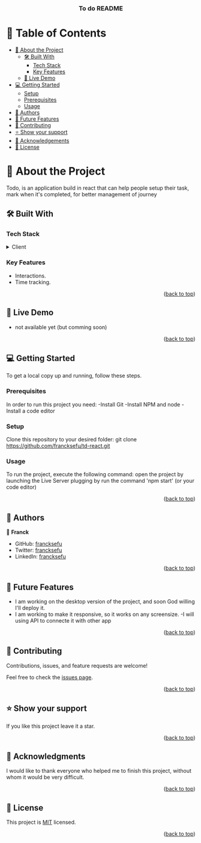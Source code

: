 
<a name="readme-top"></a>

<div align="center">

  <h3><b> To do README</b></h3>

</div>


# 📗 Table of Contents

- [📖 About the Project](#about-project)
  - [🛠 Built With](#built-with)
    - [Tech Stack](#tech-stack)
    - [Key Features](#key-features)
  - [🚀 Live Demo](#live-demo)
- [💻 Getting Started](#getting-started)
  - [Setup](#setup)
  - [Prerequisites](#prerequisites)
  - [Usage](#usage)
- [👥 Authors](#authors)
- [🔭 Future Features](#future-features)
- [🤝 Contributing](#contributing)
- [⭐️ Show your support](#support)
- [🙏 Acknowledgements](#acknowledgements)
- [📝 License](#license)

# 📖 About the Project <a name="about-project"></a>


Todo, is an application build in react that can help people setup their task, mark when it's completed, for better management of journey


## 🛠 Built With <a name="built-with"></a>

### Tech Stack <a name="tech-stack"></a>

<details>
  <summary>Client</summary>
  <ul>
    <li><a href="https://reactjs.org/">HTML</a></li>
    <li><a href="https://reactjs.org/">CSS</a></li>
    <li><a href="https://reactjs.org/">JavaScript</a></li>
    <li><a href="https://reactjs.org/">React</a></li>
  </ul>
</details>

### Key Features <a name="key-features"></a>

- Interactions.
- Time tracking.

<p align="right">(<a href="#readme-top">back to top</a>)</p>

## 🚀 Live Demo <a name="live-demo"></a>

- not available yet (but comming soon)

<p align="right">(<a href="#readme-top">back to top</a>)</p>

## 💻 Getting Started <a name="getting-started"></a>


To get a local copy up and running, follow these steps.

### Prerequisites

In order to run this project you need:
-Install Git
-Install NPM and node
-Install a code editor

### Setup

Clone this repository to your desired folder:
git clone https://github.com/francksefu/td-react.git


### Usage

To run the project, execute the following command:
 open the project by launching the Live Server plugging by run the command 'npm start' (or your code editor) 

<p align="right">(<a href="#readme-top">back to top</a>)</p>

## 👥 Authors <a name="authors"></a>

👤 **Franck**

- GitHub: [francksefu](https://github.com/francksefu)
- Twitter: [francksefu](https://twitter.com/franck_sefu)
- LinkedIn: [francksefu](https://www.linkedin.com/in/franck-sefu-884705254/)

<p align="right">(<a href="#readme-top">back to top</a>)</p>

## 🔭 Future Features <a name="future-features"></a>

- I am working on the desktop version of the project, and soon God willing I'll deploy it.
- I am working to make it responsive, so it works on any screensize.
-I will using API to connecte it with other app

<p align="right">(<a href="#readme-top">back to top</a>)</p>

## 🤝 Contributing <a name="contributing"></a>

Contributions, issues, and feature requests are welcome!

Feel free to check the [issues page](../../issues/).

<p align="right">(<a href="#readme-top">back to top</a>)</p>

## ⭐️ Show your support <a name="support"></a>


If you like this project leave it a star.

<p align="right">(<a href="#readme-top">back to top</a>)</p>


## 🙏 Acknowledgments <a name="acknowledgements"></a>


I would like to thank everyone who helped me to finish this project, without whom it would be very difficult.

<p align="right">(<a href="#readme-top">back to top</a>)</p>


## 📝 License <a name="license"></a>

This project is [MIT](./LICENSE) licensed.

<p align="right">(<a href="#readme-top">back to top</a>)</p>
